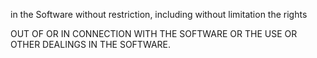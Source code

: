 in the Software without restriction, including without limitation the rights

OUT OF OR IN CONNECTION WITH THE SOFTWARE OR THE USE OR OTHER DEALINGS IN THE
SOFTWARE.
